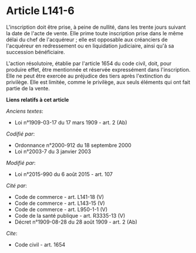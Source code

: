 # Article L141-6

L'inscription doit être prise, à peine de nullité, dans  les trente jours suivant la date de l'acte de vente. Elle prime
toute inscription prise dans le même délai du chef de l'acquéreur ; elle est opposable aux créanciers de l'acquéreur en
redressement ou en liquidation judiciaire, ainsi qu'à sa succession bénéficiaire. 

L'action résolutoire, établie par l'article 1654 du code civil, doit, pour produire effet, être mentionnée et réservée
expressément dans l'inscription. Elle ne peut être exercée au préjudice des tiers après l'extinction du privilège. Elle est
limitée, comme le privilège, aux seuls éléments qui ont fait partie de la vente.

**Liens relatifs à cet article**

_Anciens textes_:

  - Loi n°1909-03-17 du 17 mars 1909 - art. 2 (Ab)

_Codifié par_:

  - Ordonnance n°2000-912 du 18 septembre 2000
  - Loi n°2003-7 du 3 janvier 2003

_Modifié par_:

  - Loi n°2015-990 du 6 août 2015 - art. 107

_Cité par_:

  - Code de commerce - art. L141-18 (V)
  - Code de commerce - art. L143-15 (V)
  - Code de commerce - art. L950-1-1 (V)
  - Code de la santé publique - art. R3335-13 (V)
  - Décret n°1909-08-28 du 28 août 1909 - art. 2 (Ab)

_Cite_:

  - Code civil - art. 1654
